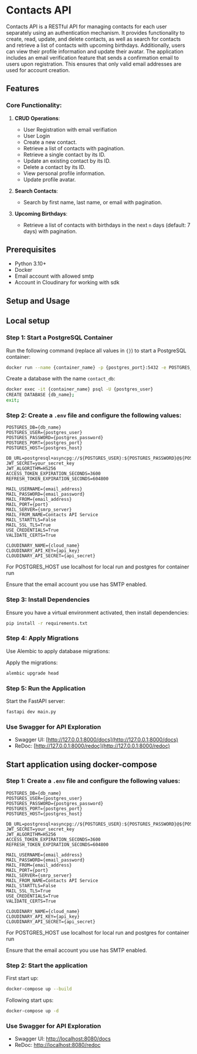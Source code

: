 # Contacts API

Contacts API is a RESTful API for managing contacts for each user separately using an authentication mechanism. It provides functionality to create, read, update, and delete contacts, as well as search for contacts and retrieve a list of contacts with upcoming birthdays. Additionally, users can view their profile information and update their avatar. The application includes an email verification feature that sends a confirmation email to users upon registration. This ensures that only valid email addresses are used for account creation.

## Features

### Core Functionality:

1. **CRUD Operations**:

   - User Registration with email verifiation
   - User Login
   - Create a new contact.
   - Retrieve a list of contacts with pagination.
   - Retrieve a single contact by its ID.
   - Update an existing contact by its ID.
   - Delete a contact by its ID.
   - View personal profile information.
   - Update profile avatar.

2. **Search Contacts**:

   - Search by first name, last name, or email with pagination.

3. **Upcoming Birthdays**:
   - Retrieve a list of contacts with birthdays in the next `n` days (default: 7 days) with pagination.

## Prerequisites

- Python 3.10+
- Docker
- Email account with allowed smtp
- Account in Cloudinary for working with sdk

## Setup and Usage

## Local setup

### Step 1: Start a PostgreSQL Container

Run the following command (replace all values in `{}`) to start a PostgreSQL container:

```sh
docker run --name {container_name} -p {postgres_port}:5432 -e POSTGRES_USER={postgres_user} -e POSTGRES_PASSWORD={postgres_password} -d postgres
```

Create a database with the name `contact_db`:

```sh
docker exec -it {container_name} psql -U {postgres_user}
CREATE DATABASE {db_name};
exit;
```

### Step 2: Create a `.env` file and configure the following values:

```env
POSTGRES_DB={db_name}
POSTGRES_USER={postgres_user}
POSTGRES_PASSWORD={postgres_password}
POSTGRES_PORT={postgres_port}
POSTGRES_HOST={postgres_host}

DB_URL=postgresql+asyncpg://${POSTGRES_USER}:${POSTGRES_PASSWORD}@${POSTGRES_HOST}:${POSTGRES_PORT}/${POSTGRES_DB}
JWT_SECRET=your_secret_key
JWT_ALGORITHM=HS256
ACCESS_TOKEN_EXPIRATION_SECONDS=3600
REFRESH_TOKEN_EXPIRATION_SECONDS=604800

MAIL_USERNAME={email_address}
MAIL_PASSWORD={email_password}
MAIL_FROM={email_address}
MAIL_PORT={port}
MAIL_SERVER={smrp_server}
MAIL_FROM_NAME=Contacts API Service
MAIL_STARTTLS=False
MAIL_SSL_TLS=True
USE_CREDENTIALS=True
VALIDATE_CERTS=True

CLOUDINARY_NAME={cloud_name}
CLOUDINARY_API_KEY={api_key}
CLOUDINARY_API_SECRET={api_secret}
```

For POSTGRES_HOST use localhost for local run and postgres for container run

Ensure that the email account you use has SMTP enabled.

### Step 3: Install Dependencies

Ensure you have a virtual environment activated, then install dependencies:

```sh
pip install -r requirements.txt
```

### Step 4: Apply Migrations

Use Alembic to apply database migrations:

Apply the migrations:

```sh
alembic upgrade head
```

### Step 5: Run the Application

Start the FastAPI server:

```sh
fastapi dev main.py
```

### Use Swagger for API Exploration

- Swagger UI: [http://127.0.0.1:8000/docs](http://127.0.0.1:8000/docs)
- ReDoc: [http://127.0.0.1:8000/redoc](http://127.0.0.1:8000/redoc)

## Start application using docker-compose

### Step 1: Create a `.env` file and configure the following values:

```env
POSTGRES_DB={db_name}
POSTGRES_USER={postgres_user}
POSTGRES_PASSWORD={postgres_password}
POSTGRES_PORT={postgres_port}
POSTGRES_HOST={postgres_host}

DB_URL=postgresql+asyncpg://${POSTGRES_USER}:${POSTGRES_PASSWORD}@${POSTGRES_HOST}:${POSTGRES_PORT}/${POSTGRES_DB}
JWT_SECRET=your_secret_key
JWT_ALGORITHM=HS256
ACCESS_TOKEN_EXPIRATION_SECONDS=3600
REFRESH_TOKEN_EXPIRATION_SECONDS=604800

MAIL_USERNAME={email_address}
MAIL_PASSWORD={email_password}
MAIL_FROM={email_address}
MAIL_PORT={port}
MAIL_SERVER={smrp_server}
MAIL_FROM_NAME=Contacts API Service
MAIL_STARTTLS=False
MAIL_SSL_TLS=True
USE_CREDENTIALS=True
VALIDATE_CERTS=True

CLOUDINARY_NAME={cloud_name}
CLOUDINARY_API_KEY={api_key}
CLOUDINARY_API_SECRET={api_secret}
```

For POSTGRES_HOST use localhost for local run and postgres for container run

Ensure that the email account you use has SMTP enabled.

### Step 2: Start the application

First start up:

```sh
docker-compose up --build
```

Following start ups:

```sh
docker-compose up -d
```

### Use Swagger for API Exploration

- Swagger UI: [http://localhost:8080/docs](http://localhost:8080/docs)
- ReDoc: [http://localhost:8080/redoc](http://localhost:8080/redoc)
